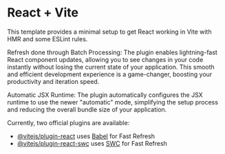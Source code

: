 # React + Vite

This template provides a minimal setup to get React working in Vite with HMR and some ESLint rules.

Refresh done through Batch Processing: The plugin enables lightning-fast React component updates, allowing you to see changes in your code instantly without losing the current state of your application. This smooth and efficient development experience is a game-changer, boosting your productivity and iteration speed.

Automatic JSX Runtime: The plugin automatically configures the JSX runtime to use the newer "automatic" mode, simplifying the setup process and reducing the overall bundle size of your application.

Currently, two official plugins are available:

- [@vitejs/plugin-react](https://github.com/vitejs/vite-plugin-react/blob/main/packages/plugin-react/README.md) uses [Babel](https://babeljs.io/) for Fast Refresh
- [@vitejs/plugin-react-swc](https://github.com/vitejs/vite-plugin-react-swc) uses [SWC](https://swc.rs/) for Fast Refresh
